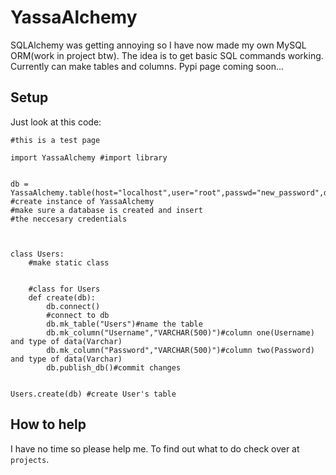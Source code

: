 # YassaAlchemy

SQLAlchemy was getting annoying so I have now made my own MySQL ORM(work in project btw).
The idea is to get basic SQL commands working. Currently can make tables and columns.
Pypi page coming soon...

## Setup 
Just look at this code:
```python3
#this is a test page

import YassaAlchemy #import library


db = YassaAlchemy.table(host="localhost",user="root",passwd="new_password",database="yassadb")
#create instance of YassaAlchemy
#make sure a database is created and insert
#the neccesary credentials



class Users:
    #make static class


    #class for Users
    def create(db):
        db.connect()
        #connect to db
        db.mk_table("Users")#name the table
        db.mk_column("Username","VARCHAR(500)")#column one(Username) and type of data(Varchar)
        db.mk_column("Password","VARCHAR(500)")#column two(Password) and type of data(Varchar)
        db.publish_db()#commit changes
    

Users.create(db) #create User's table

```

## How to help
I have no time so please help me.
To find out what to do check over at ```projects```.



